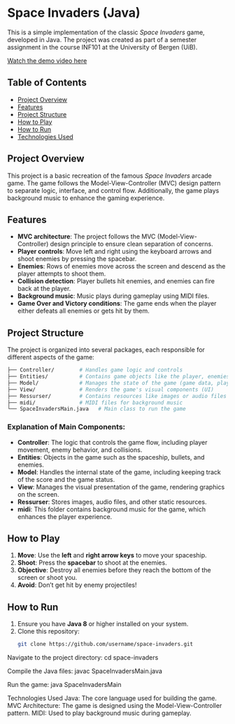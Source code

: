 # Space Invaders (Java)

This is a simple implementation of the classic *Space Invaders* game, developed in Java. The project was created as part of a semester assignment in the course INF101 at the University of Bergen (UiB).

[Watch the demo video here](https://youtu.be/zwQhq_awJ3Y)

## Table of Contents
- [Project Overview](#project-overview)
- [Features](#features)
- [Project Structure](#project-structure)
- [How to Play](#how-to-play)
- [How to Run](#how-to-run)
- [Technologies Used](#technologies-used)

## Project Overview
This project is a basic recreation of the famous *Space Invaders* arcade game. The game follows the Model-View-Controller (MVC) design pattern to separate logic, interface, and control flow. Additionally, the game plays background music to enhance the gaming experience.

## Features
- **MVC architecture**: The project follows the MVC (Model-View-Controller) design principle to ensure clean separation of concerns.
- **Player controls**: Move left and right using the keyboard arrows and shoot enemies by pressing the spacebar.
- **Enemies**: Rows of enemies move across the screen and descend as the player attempts to shoot them.
- **Collision detection**: Player bullets hit enemies, and enemies can fire back at the player.
- **Background music**: Music plays during gameplay using MIDI files.
- **Game Over and Victory conditions**: The game ends when the player either defeats all enemies or gets hit by them.

## Project Structure
The project is organized into several packages, each responsible for different aspects of the game:

 ```bash
├── Controller/        # Handles game logic and controls
├── Entities/          # Contains game objects like the player, enemies, and bullets
├── Model/             # Manages the state of the game (game data, player, enemies, etc.)
├── View/              # Renders the game's visual components (UI)
├── Ressurser/         # Contains resources like images or audio files
├── midi/              # MIDI files for background music
└── SpaceInvadersMain.java   # Main class to run the game
```


### Explanation of Main Components:
- **Controller**: The logic that controls the game flow, including player movement, enemy behavior, and collisions.
- **Entities**: Objects in the game such as the spaceship, bullets, and enemies.
- **Model**: Handles the internal state of the game, including keeping track of the score and the game status.
- **View**: Manages the visual presentation of the game, rendering graphics on the screen.
- **Ressurser**: Stores images, audio files, and other static resources.
- **midi**: This folder contains background music for the game, which enhances the player experience.

## How to Play
1. **Move**: Use the **left** and **right arrow keys** to move your spaceship.
2. **Shoot**: Press the **spacebar** to shoot at the enemies.
3. **Objective**: Destroy all enemies before they reach the bottom of the screen or shoot you.
4. **Avoid**: Don’t get hit by enemy projectiles!

## How to Run
1. Ensure you have **Java 8** or higher installed on your system.
2. Clone this repository:
   ```bash
   git clone https://github.com/username/space-invaders.git

Navigate to the project directory:
cd space-invaders

Compile the Java files:
javac SpaceInvadersMain.java

Run the game:
java SpaceInvadersMain


Technologies Used
Java: The core language used for building the game.
MVC Architecture: The game is designed using the Model-View-Controller pattern.
MIDI: Used to play background music during gameplay.

